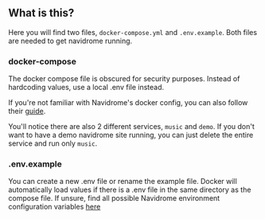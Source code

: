 ## What is this?

Here you will find two files, `docker-compose.yml` and `.env.example`. Both files are needed to get navidrome running.

### docker-compose

The docker compose file is obscured for security purposes. Instead of hardcoding values, use a local .env file instead.

If you're not familiar with Navidrome's docker config, you can also follow their [guide](https://www.navidrome.org/docs/installation/docker/).

You'll notice there are also 2 different services, `music` and  `demo`. If you don't want to have a demo navidrome site running, you can just delete the entire service and run only `music`.

### .env.example

You can create a new .env file or rename the example file. Docker will automatically load values if there is a .env file in the same directory as the compose file. If unsure, find all possible Navidrome environment configuration variables [here](https://www.navidrome.org/docs/usage/configuration-options/) 
